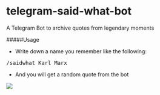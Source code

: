 # telegram-said-what-bot
A Telegram Bot to archive quotes from legendary moments 

#####Usage

* Write down a name you remember like the following:

<pre>/saidwhat Karl Marx</pre> 

* And you will get a random quote from the bot

<img src="http://i68.tinypic.com/fydaaq.png">
